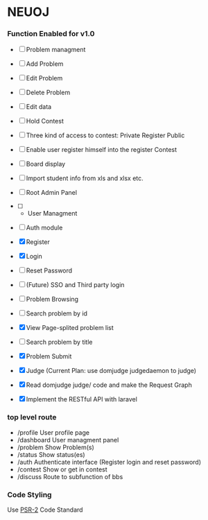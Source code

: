 NEUOJ
====

### Function Enabled for v1.0
* [ ] Problem managment
 * [ ] Add Problem
 * [ ] Edit Problem
 * [ ] Delete Problem
 * [ ] Edit data
* [ ] Hold Contest
 * [ ] Three kind of access to contest: Private Register Public
 * [ ] Enable user register himself into the register Contest
 * [ ] Board display
 * [ ] Import student info from xls and xlsx etc.
* [ ] Root Admin Panel
 * [ ] + User Managment
* [ ] Auth module
 * [x] Register
 * [x] Login
 * [ ] Reset Password
 * [ ] (Future) SSO and Third party login
* [ ] Problem Browsing
 * [ ] Search problem by id
 * [x] View Page-splited problem list
 * [ ] Search problem by title
* [x] Problem Submit
* [x] Judge (Current Plan: use domjudge judgedaemon to judge)
 * [x] Read domjudge judge/ code and make the Request Graph
 * [x] Implement the RESTful API with laravel


### top level route
* /profile User profile page
* /dashboard User managment panel
* /problem Show Problem(s)
* /status Show status(es)
* /auth Authenticate interface (Register login and reset password)
* /contest Show or get in contest
* /discuss Route to subfunction of bbs

### Code Styling

Use [PSR-2](http://www.php-fig.org/psr/psr-2/) Code Standard
